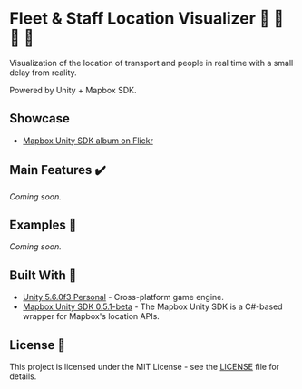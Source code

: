 # Fleet & Staff Location Visualizer :satellite: :office: :running: :police_car:

Visualization of the location of transport and people in real time with a small delay from reality. 

Powered by Unity + Mapbox SDK.

## Showcase

* [Mapbox Unity SDK album on Flickr](https://flic.kr/s/aHskPHLmgP)

## Main Features :heavy_check_mark:

_Coming soon._

## Examples :eyes:

_Coming soon._

## Built With :wrench:

* [Unity 5.6.0f3 Personal](https://unity3d.com) - Cross-platform game engine.
* [Mapbox Unity SDK 0.5.1-beta](https://www.mapbox.com/unity) - The Mapbox Unity SDK is a C#-based wrapper for Mapbox's location APIs.

## License :page_facing_up:

This project is licensed under the MIT License - see the [LICENSE](LICENSE) file for details.
